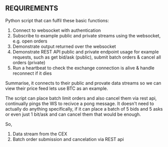 ## REQUIREMENTS
Python script that can fulfil these basic functions:
1. Connect to websocket with authentication
2. Subscribe to example public and private streams using the websocket, e.g. open orders
3. Demonstrate output returned over the websocket
4. Demonstrate REST API public and private endpoint usage for example requests, such as get bid/ask (public), submit batch orders & cancel all orders (private)
5. Run a heartbeat to check the exchange connection is alive & handle reconnect if it dies

Summarise, it connects to their public and provate data streams so we can view their price feed lets use BTC as an example. 

The script can place batch limit orders and also cancel them via rest api, continually pings the WS to recivce a pong message.
It doesn't need to actually do anything specifically, if it can place a batch of 5 bids and 5 asks or even just 1 bit/ask and can cancel them that would be enough.

So, 
1. Data stream from the CEX
2. Batch order submission and cancelation via REST api